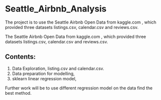 # Seattle_Airbnb_Analysis
The project is to use the Seattle Airbnb Open Data from kaggle.com , which provided three datasets listings.csv, calendar.csv and reviews.csv.

The Seattle Airbnb Open Data from kaggle.com , which provided three datasets listings.csv, calendar.csv and reviews.csv.

## Contents:
  1. Data Exploration, listing.csv and calendar.csv.
  2. Data preparation for modelling,
  3. sklearn linear regression model,

Further work will be to use different regression model on the data find the best method.
